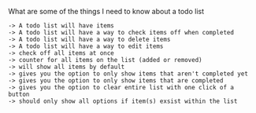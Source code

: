 What are some of the things I need to know about a todo list

	-> A todo list will have items
	-> A todo list will have a way to check items off when completed
	-> A todo list will have a way to delete items 
	-> A todo list will have a way to edit items
	-> check off all items at once
	-> counter for all items on the list (added or removed)
	-> will show all items by default
	-> gives you the option to only show items that aren't completed yet
	-> gives you the option to only show items that are completed
	-> gives you the option to clear entire list with one click of a button
	-> should only show all options if item(s) exsist within the list 